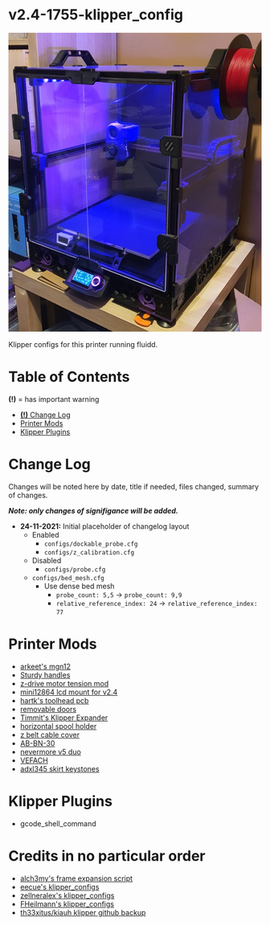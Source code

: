 # v2.4-1755-klipper_config

![V2.4-1755](./images/v2.4-1755.jpg)

Klipper configs for this printer running fluidd.

# Table of Contents
**(!)** = has important warning
- [**(!)** Change Log](#change-log)
- [Printer Mods](#printer-mods)
- [Klipper Plugins](#klipper-plugins)

# Change Log

Changes will be noted here by date, title if needed, files changed, summary of changes. 

_**Note: only changes of signifigance will be added.**_


- **24-11-2021:** Initial placeholder of changelog layout
    * Enabled
        * `configs/dockable_probe.cfg`
        * `configs/z_calibration.cfg`
    * Disabled
        * `configs/probe.cfg`
	* `configs/bed_mesh.cfg` 
        * Use dense bed mesh
            * `probe_count: 5,5` -> `probe_count: 9,9`
            * `relative_reference_index: 24` -> `relative_reference_index: 77`

# Printer Mods

* [arkeet's mgn12](https://github.com/VoronDesign/VoronUsers/tree/master/printer_mods/arkeet/mgn12)
* [Sturdy handles](https://github.com/VoronDesign/VoronUsers/tree/master/printer_mods/jeoje/Sturdy_Handles)
* [z-drive motor tension mod](https://github.com/VoronDesign/VoronUsers/tree/master/printer_mods/edwardyeeks/V2.4_z_drive_motor_tensioner_mod)
* [mini12864 lcd mount for v2.4](https://github.com/VoronDesign/VoronUsers/tree/master/printer_mods/mjoaris/Mini12864_LCD_Mount_for_V2.4)
* [hartk's toolhead pcb](https://github.com/VoronDesign/Voron-Hardware/tree/master/Afterburner_Toolhead_PCB)
* [removable doors](https://github.com/VoronDesign/VoronUsers/tree/master/printer_mods/ElPoPo/RemovableDoors)
* [Timmit's Klipper Expander](https://github.com/VoronDesign/Voron-Hardware/tree/master/Klipper_Expander)
* [horizontal spool holder](https://github.com/BladeScraper-Designs/VoronUsers/tree/Horizontal-Spool-Holder/printer_mods/BladeScraper-Designs/Horizontal-Spool-Holder)
* [z belt cable cover](https://github.com/tanaes/whopping_Voron_mods/tree/main/Z_belt_cable_cover)
* [AB-BN-30](https://github.com/VoronDesign/VoronUsers/tree/master/printer_mods/Badnoob/AB-BN)
* [nevermore v5 duo](https://github.com/nevermore3d/Nevermore_Micro/tree/master/V5_Duo/V2)
* [VEFACH](https://github.com/VoronDesign/VoronUsers/tree/master/printer_mods/KevinAkaSam/VEFACH)
* [adxl345 skirt keystones](https://github.com/VoronDesign/VoronUsers/tree/master/printer_mods/Jon/adxl345_skirt_keystone)


# Klipper Plugins

* gcode_shell_command

# Credits in no particular order

* [alch3my's frame expansion script](https://github.com/Klipper3d/klipper/pull/4157)
* [eecue's klipper_configs](https://github.com/eecue/klippper-config)
* [zellneralex's klipper_configs](https://github.com/zellneralex/klipper_config)
* [FHeilmann's klipper_configs](https://github.com/FHeilmann/klipper_config/)
* [th33xitus/kiauh klipper github backup](https://github.com/th33xitus/kiauh/wiki/How-to-autocommit-config-changes-to-github%3F)
